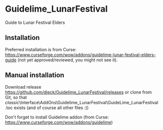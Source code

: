 # Guidelime_LunarFestival

Guide to Lunar Festival Elders

## Installation

Preferred installation is from Curse: https://www.curseforge.com/wow/addons/guidelime-lunar-festival-elders-guide (not yet approved/reviewed, you might not see it).

## Manual installation

Download release https://github.com/dieck/Guidelime_LunarFestival/releases
or clone from Git, 
so that _classic_\Interface\AddOns\Guidelime_LunarFestival\GuideLime_LunarFestival.toc exists (and of course all other files :))

Don't forget to install Guidelime addon (from Curse: https://www.curseforge.com/wow/addons/guidelime)
